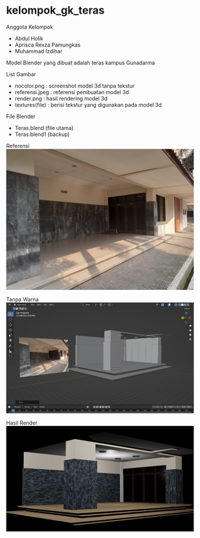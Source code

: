# kelompok_gk_teras

Anggota Kelompok
- Abdul Holik
- Aprisca Rexza Pamungkas
- Muhammad Izdihar

Model Blender yang dibuat adalah teras kampus Gunadarma

List Gambar
- nocolor.png : screenshot model 3d tanpa tekstur
- referensi.jpeg : referensi pembuatan model 3d
- render.png : hasil rendering model 3d
- textures(file) : berisi tekstur yang digunakan pada model 3d

File Blender
- Teras.blend (file utama)
- Teras.blend1 (backup)

Referensi
![referensi](referensi.jpeg)

Tanpa Warna
![No Color](nocolor.png)

Hasil Render
![render](render.png)


